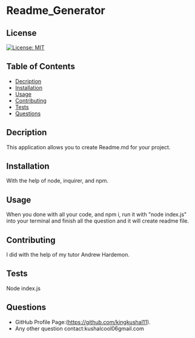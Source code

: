 # Readme_Generator
## License
[![License: MIT](https://img.shields.io/badge/License-MIT-yellow.svg)](https://opensource.org/licenses/MIT)  
## Table of Contents  
- [Decription](#decription)  
- [Installation](#installation)
- [Usage](#usage) 
- [Contributing](#contributing)  
- [Tests](#tests)   
- [Questions](#questions) 
## Decription
This application allows you to create Readme.md for your project.
## Installation
With the help of node, inquirer, and npm.
## Usage
When you done with all your code, and npm i, run it with "node index.js" into your terminal and finish all the question and it will create readme file.
## Contributing
I did with the help of my tutor Andrew Hardemon.
## Tests
Node index.js
## Questions
- GitHub Profile Page:(https://github.com/kingkushal11).
- Any other question contact:kushalcool06gmail.com

